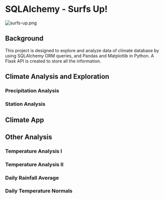 # SQLAlchemy - Surfs Up!

![surfs-up.png](https://github.com/PeiDay/SQLAlchemy-Challenge/blob/main/Images/surfs-up.png.png)

## Background
This project is designed to explore and analyze data of climate database by using SQLAlchemy ORM queries, and Pandas and Matplotlib in Python. A Flask API is created to store all the information.

## Climate Analysis and Exploration

### Precipitation Analysis

### Station Analysis



## Climate App



## Other Analysis
### Temperature Analysis I

### Temperature Analysis II

### Daily Rainfall Average

### Daily Temperature Normals
